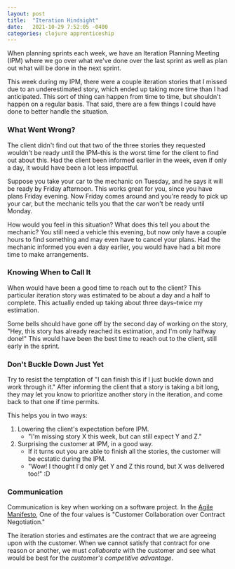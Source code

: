```yaml
---
layout: post
title:  "Iteration Hindsight"
date:   2021-10-29 7:52:05 -0400
categories: clojure apprenticeship
---
```


When planning sprints each week, we have an Iteration Planning Meeting (IPM) where we 
go over what we've done over the last sprint as well as plan out what will be done in 
the next sprint.

This week during my IPM, there were a couple iteration stories that I missed due to an 
underestimated story, which ended up taking more time than I had anticipated. This
sort of thing can happen from time to time, but shouldn't happen on a regular basis. 
That said, there are a few things I could have done to better handle the situation. 

### What Went Wrong?

The client didn't find out that two of the three stories they requested wouldn't 
be ready until the IPM–this is the worst time for the client to find out about this. 
Had the client been informed earlier in the week, even if only a day, it would 
have been a lot less impactful. 

Suppose you take your car to the mechanic on Tuesday, and he says it will be ready 
by Friday afternoon. This works great for you, since you have plans Friday evening. 
Now Friday comes around and you're ready to pick up your car, but the mechanic tells 
you that the car won't be ready until Monday. 

How would you feel in this situation? What does this tell you about the mechanic? 
You still need a vehicle this evening, but now only have a couple hours to find 
something and may even have to cancel your plans. Had the mechanic informed you even 
a day earlier, you would have had a bit more time to make arrangements. 

### Knowing When to Call It

When would have been a good time to reach out to the client? This particular iteration 
story was estimated to be about a day and a half to complete. This actually ended up 
taking about three days–twice my estimation. 

Some bells should have gone off by the second day of working on the story, "Hey, this 
story has already reached its estimation, and I'm only halfway done!" This would have 
been the best time to reach out to the client, still early in the sprint.

### Don't Buckle Down Just Yet

Try to resist the temptation of "I can finish this if I just buckle down and work through it."
After informing the client that a story is taking a bit long, they may let you know to 
prioritize another story in the iteration, and come back to that one if time permits. 

This helps you in two ways:
1. Lowering the client's expectation before IPM.
   - "I'm missing story X this week, but can still expect Y and Z."
2. Surprising the customer at IPM, in a good way.
   - If it turns out you are able to finish all the stories, 
   the customer will be ecstatic during the IPM.
   - "Wow! I thought I'd only get Y and Z this round, but X was delivered too!" :D

### Communication

Communication is key when working on a software project. In the [Agile Manifesto][agile-manifesto],
One of the four values is "Customer Collaboration over Contract Negotiation." 

The iteration stories and estimates are the contract that we are agreeing upon with the customer. 
When we cannot satisfy that contract for one reason or another, we must _collaborate_ with the 
customer and see what would be best for the _customer's competitive advantage_.

[agile-manifesto]: https://agilemanifesto.org